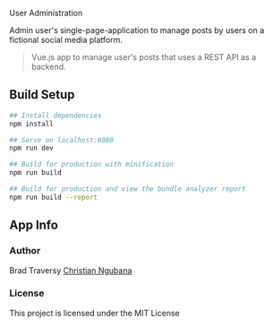 User Administration

Admin user's single-page-application to manage posts by users on a fictional social media platform.
> Vue.js app to manage user's posts that uses a REST API as a backend.

## Build Setup

``` bash
## Install dependencies
npm install

## Serve on localhost:8080
npm run dev

## Build for production with minification
npm run build

## Build for production and view the bundle analyzer report
npm run build --report
```

## App Info

### Author

Brad Traversy
[Christian Ngubana](https://christianraymond.github.io/)

### License

This project is licensed under the MIT License

